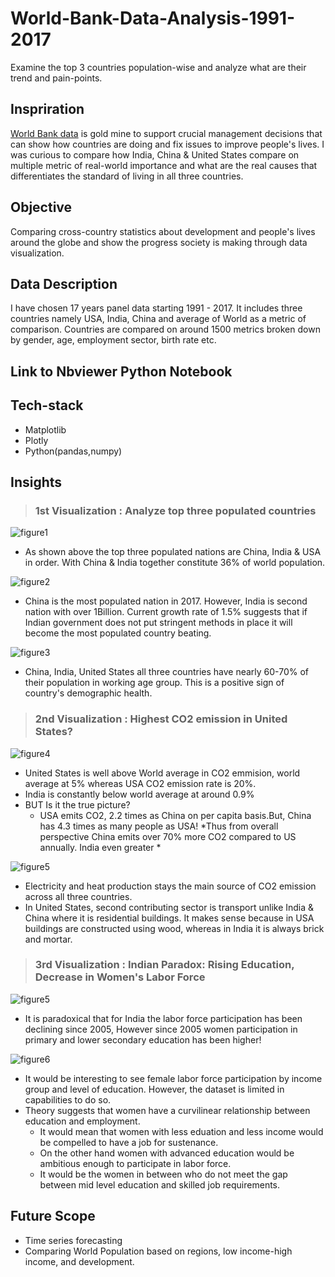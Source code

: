 # World-Bank-Data-Analysis-1991-2017
Examine the top 3 countries population-wise and analyze what are their trend and pain-points.

## Inspriration

[World Bank data](https://data.worldbank.org/country) is gold mine to support crucial management decisions that can show how countries are doing and fix issues to improve people's lives. I was curious to compare how India, China & United States compare on multiple metric of real-world importance and what are the real causes that differentiates the standard of living in all three countries.

## Objective
Comparing cross-country statistics about development and people's lives around the globe and show the progress society is making through data visualization.

## Data Description
I have chosen 17 years panel data starting 1991 - 2017. It includes three countries namely USA, India, China and average of World as a metric of comparison. Countries are compared on around 1500 metrics broken down by gender, age, employment sector, birth rate etc.

## Link to Nbviewer Python Notebook 

## Tech-stack

* Matplotlib
* Plotly
* Python(pandas,numpy)

## Insights
> ### 1st Visualization : Analyze top three populated countries
![figure1](https://github.com/dkekre21/World-Bank-Data-Analysis-1991-2017/blob/master/Visualizations/World%20population.png)
* As shown above the top three populated nations are China, India & USA in order. With China & India together constitute 36% of world population.

![figure2](https://github.com/dkekre21/World-Bank-Data-Analysis-1991-2017/blob/master/Visualizations/population%20growth%20rate.png)
* China is the most populated nation in 2017. However, India is second nation with over 1Billion. Current growth rate of 1.5% suggests that if Indian government does not put stringent methods in place it will become the most populated country beating.

![figure3](https://github.com/dkekre21/World-Bank-Data-Analysis-1991-2017/blob/master/Visualizations/population%20group%20by%20age.png)
* China, India, United States all three countries have nearly 60-70% of their population in working age group. This is a positive sign of country's demographic health.

> ### 2nd Visualization : Highest CO2 emission in United States?

![figure4](https://github.com/dkekre21/World-Bank-Data-Analysis-1991-2017/blob/master/Visualizations/CO2%20emission.PNG)
* United States is well above World average in CO2 emmision, world average at 5% whereas USA CO2 emission rate is 20%.
* India is constantly below world average at around 0.9%
* BUT Is it the true picture? 
    * USA emits CO2, 2.2 times as China on per capita basis.But, China has 4.3 times as many people as USA! *Thus from overall perspective China emits over 70% more CO2 compared to US annually. India even greater *
    
![figure5](https://github.com/dkekre21/World-Bank-Data-Analysis-1991-2017/blob/master/Visualizations/CO2%20composition.png)
* Electricity and heat production stays the main source of CO2 emission across all three countries. 
* In United States, second contributing sector is transport unlike India & China where it is residential buildings. It makes sense because in USA buildings are constructed using wood, whereas in India it is always brick and mortar.

> ### 3rd Visualization : Indian Paradox: Rising Education, Decrease in Women's Labor Force 

![figure5](https://github.com/dkekre21/World-Bank-Data-Analysis-1991-2017/blob/master/Visualizations/education%20gender%20gap.PNG)
* It is paradoxical that for India the labor force participation has been declining since 2005, However since 2005 women participation in primary and lower secondary education has been higher!

![figure6](https://github.com/dkekre21/World-Bank-Data-Analysis-1991-2017/blob/master/Visualizations/labor%20force%20gender%20gap.PNG)
* It would be interesting to see female labor force participation by income group and level of education. However, the dataset is limited in capabilities to do so.
* Theory suggests that women have a curvilinear relationship between education and employment. 
    * It would mean that women with less eduation and less income would be compelled to have a job for sustenance.
    * On the other hand women with advanced education would be ambitious enough to participate in labor force.
    * It would be the women in between who do not meet the gap between mid level education and skilled job requirements.
    

## Future Scope
* Time series forecasting
* Comparing World Population based on regions, low income-high income, and development.

